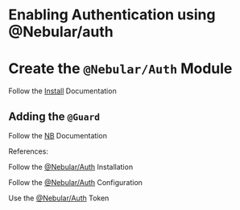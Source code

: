 # Enabling Authentication using @Nebular/auth


# Create the `@Nebular/Auth` Module

Follow the [Install](./docs/INSTALL.md) Documentation

## Adding the `@Guard` 

Follow the [NB](./docs/GUARD.md) Documentation


References:

Follow the [@Nebular/Auth](https://akveo.github.io/nebular/docs/auth/installation#installation) Installation

Follow the [@Nebular/Auth](https://akveo.github.io/nebular/docs/auth/configuring-a-strategy) Configuration

Use the [@Nebular/Auth](https://akveo.github.io/nebular/docs/auth/getting-user-token) Token 
